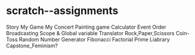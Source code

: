 # scratch--assignments
Story
My Game
My Concert
Painting game
Calculator
Event Order
Broadcasting
Scope & Global variable
Translator
Rock,Paper,Scissors
Coin-Toss
Random Number Generator
Fibonacci
Factorial
Prime
Liabrary
Capstone_Feminism?
